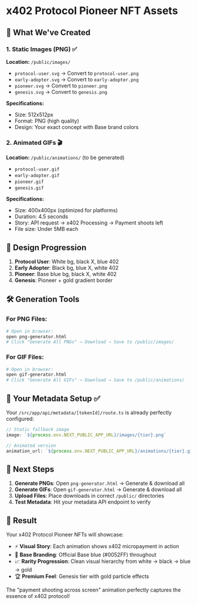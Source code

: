 # x402 Protocol Pioneer NFT Assets

## 🎯 What We've Created

### 1. Static Images (PNG) ✅
**Location:** `/public/images/`
- `protocol-user.svg` → Convert to `protocol-user.png` 
- `early-adopter.svg` → Convert to `early-adopter.png`
- `pioneer.svg` → Convert to `pioneer.png` 
- `genesis.svg` → Convert to `genesis.png`

**Specifications:**
- Size: 512x512px
- Format: PNG (high quality)
- Design: Your exact concept with Base brand colors

### 2. Animated GIFs 🎬
**Location:** `/public/animations/` (to be generated)
- `protocol-user.gif`
- `early-adopter.gif` 
- `pioneer.gif`
- `genesis.gif`

**Specifications:**
- Size: 400x400px (optimized for platforms)
- Duration: 4.5 seconds
- Story: API request → x402 Processing → Payment shoots left
- File size: Under 5MB each

## 🎨 Design Progression

1. **Protocol User**: White bg, black X, blue 402
2. **Early Adopter**: Black bg, blue X, white 402  
3. **Pioneer**: Base blue bg, black X, white 402
4. **Genesis**: Pioneer + gold gradient border

## 🛠️ Generation Tools

### For PNG Files:
```bash
# Open in browser:
open png-generator.html
# Click "Generate All PNGs" → Download → Save to /public/images/
```

### For GIF Files:
```bash  
# Open in browser:
open gif-generator.html
# Click "Generate All GIFs" → Download → Save to /public/animations/
```

## 📝 Your Metadata Setup ✅

Your `/src/app/api/metadata/[tokenId]/route.ts` is already perfectly configured:

```javascript
// Static fallback image
image: `${process.env.NEXT_PUBLIC_APP_URL}/images/{tier}.png`

// Animated version  
animation_url: `${process.env.NEXT_PUBLIC_APP_URL}/animations/{tier}.gif`
```

## 🚀 Next Steps

1. **Generate PNGs**: Open `png-generator.html` → Generate & download all
2. **Generate GIFs**: Open `gif-generator.html` → Generate & download all  
3. **Upload Files**: Place downloads in correct `/public/` directories
4. **Test Metadata**: Hit your metadata API endpoint to verify

## 🎉 Result

Your x402 Protocol Pioneer NFTs will showcase:
- ⚡ **Visual Story**: Each animation shows x402 micropayment in action
- 🎨 **Base Branding**: Official Base blue (#0052FF) throughout
- 📈 **Rarity Progression**: Clean visual hierarchy from white → black → blue → gold
- 🏆 **Premium Feel**: Genesis tier with gold particle effects

The "payment shooting across screen" animation perfectly captures the essence of x402 protocol!
